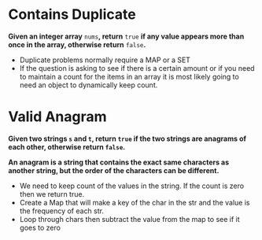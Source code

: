 # Contains Duplicate

**Given an integer array** `nums`**, return** `true` **if any value appears more than once in the array, otherwise return** `false`**.**

- Duplicate problems normally require a MAP or a SET
- If the question is asking to see if there is a certain amount or if you need to maintain a count for the  items in an array it is most likely going to need an object to dynamically keep count.

# **Valid Anagram**

**Given two strings `s` and `t`, return `true` if the two strings are anagrams of each other, otherwise return `false`.**

**An anagram is a string that contains the exact same characters as another string, but the order of the characters can be different.**

- We need to keep count of the values in the string. If the count is zero then we return true.
- Create a Map that will make a key of the char in the str and the value is the frequency of each str.
- Loop through chars then subtract the value from the map to see if it goes to zero
